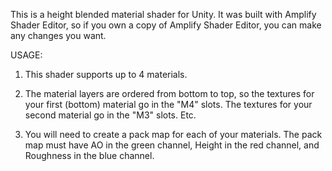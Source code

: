 This is a height blended material shader for Unity. It was built with Amplify Shader Editor, so if you own a copy of Amplify Shader Editor, you can make any changes you want.

USAGE:

1. This shader supports up to 4 materials.

2. The material layers are ordered from bottom to top, so the textures for your first (bottom) material go in the "M4" slots. The textures for your second material go in the "M3" slots. Etc.

3. You will need to create a pack map for each of your materials. The pack map must have AO in the green channel, Height in the red channel, and Roughness in the blue channel.
